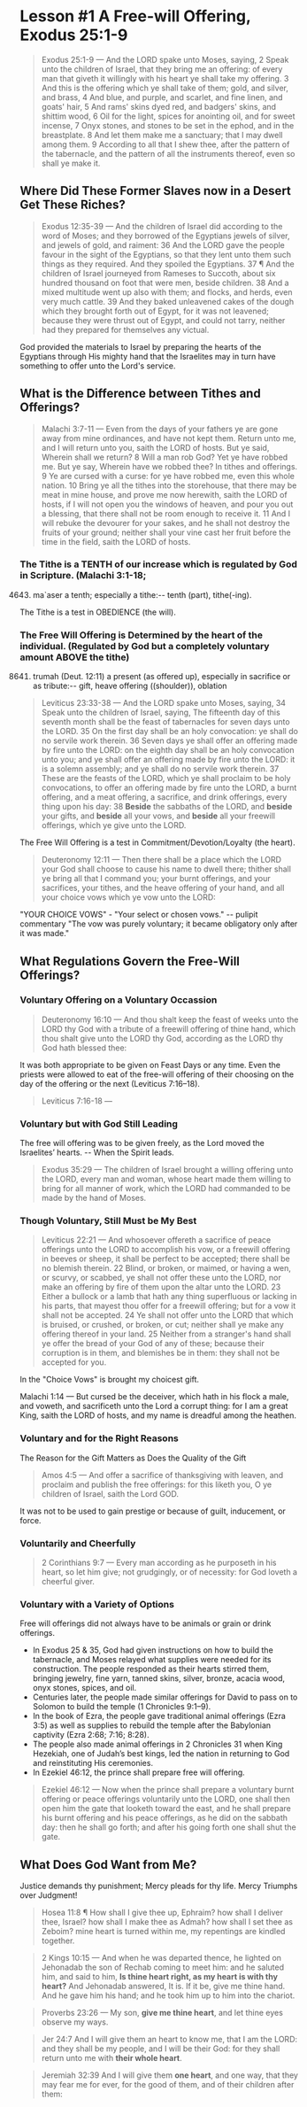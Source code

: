 # Lesson #1 A Free-will Offering, Exodus 25:1-9

> Exodus 25:1-9 &mdash; And the LORD spake unto Moses, saying, 2 Speak unto the children of Israel, that they bring me an offering: of every man that giveth it willingly with his heart ye shall take my offering. 3 And this is the offering which ye shall take of them; gold, and silver, and brass, 4 And blue, and purple, and scarlet, and fine linen, and goats' hair, 5 And rams' skins dyed red, and badgers' skins, and shittim wood, 6 Oil for the light, spices for anointing oil, and for sweet incense, 7 Onyx stones, and stones to be set in the ephod, and in the breastplate. 8 And let them make me a sanctuary; that I may dwell among them. 9 According to all that I shew thee, after the pattern of the tabernacle, and the pattern of all the instruments thereof, even so shall ye make it.

## Where Did These Former Slaves now in a Desert Get These Riches?

> Exodus 12:35-39 &mdash; And the children of Israel did according to the word of Moses; and they borrowed of the Egyptians jewels of silver, and jewels of gold, and raiment: 36 And the LORD gave the people favour in the sight of the Egyptians, so that they lent unto them such things as they required. And they spoiled the Egyptians. 37 ¶ And the children of Israel journeyed from Rameses to Succoth, about six hundred thousand on foot that were men, beside children. 38 And a mixed multitude went up also with them; and flocks, and herds, even very much cattle. 39 And they baked unleavened cakes of the dough which they brought forth out of Egypt, for it was not leavened; because they were thrust out of Egypt, and could not tarry, neither had they prepared for themselves any victual.

God provided the materials to Israel by preparing the hearts of the Egyptians through His mighty hand that the Israelites may in turn have something to offer unto the Lord's service.

## What is the Difference between Tithes and Offerings?

> Malachi 3:7-11 &mdash; Even from the days of your fathers ye are gone away from mine ordinances, and have not kept them. Return unto me, and I will return unto you, saith the LORD of hosts. But ye said, Wherein shall we return? 8 Will a man rob God? Yet ye have robbed me. But ye say, Wherein have we robbed thee? In tithes and offerings. 9 Ye are cursed with a curse: for ye have robbed me, even this whole nation. 10 Bring ye all the tithes into the storehouse, that there may be meat in mine house, and prove me now herewith, saith the LORD of hosts, if I will not open you the windows of heaven, and pour you out a blessing, that there shall not be room enough to receive it. 11 And I will rebuke the devourer for your sakes, and he shall not destroy the fruits of your ground; neither shall your vine cast her fruit before the time in the field, saith the LORD of hosts.

### The Tithe is a TENTH of our increase which is regulated by God in Scripture. (Malachi 3:1-18; 

04643. ma`aser a tenth; especially a tithe:-- tenth (part), tithe(-ing). 

The Tithe is a test in OBEDIENCE (the will).

### The Free Will Offering is Determined by the heart of the individual. (Regulated by God but a completely voluntary amount ABOVE the tithe)

08641. trumah (Deut. 12:11) a present (as offered up), especially in sacrifice or as tribute:-- gift, heave offering ((shoulder)), oblation 

> Leviticus 23:33-38 &mdash; And the LORD spake unto Moses, saying, 34 Speak unto the children of Israel, saying, The fifteenth day of this seventh month shall be the feast of tabernacles for seven days unto the LORD. 35 On the first day shall be an holy convocation: ye shall do no servile work therein. 36 Seven days ye shall offer an offering made by fire unto the LORD: on the eighth day shall be an holy convocation unto you; and ye shall offer an offering made by fire unto the LORD: it is a solemn assembly; and ye shall do no servile work therein. 37 These are the feasts of the LORD, which ye shall proclaim to be holy convocations, to offer an offering made by fire unto the LORD, a burnt offering, and a meat offering, a sacrifice, and drink offerings, every thing upon his day: 38 **Beside** the sabbaths of the LORD, and **beside** your gifts, and **beside** all your vows, and **beside** all your freewill offerings, which ye give unto the LORD.

The Free Will Offering is a test in Commitment/Devotion/Loyalty (the heart).

> Deuteronomy 12:11 &mdash; Then there shall be a place which the LORD your God shall choose to cause his name to dwell there; thither shall ye bring all that I command you; your burnt offerings, and your sacrifices, your tithes, and the heave offering of your hand, and all your choice vows which ye vow unto the LORD:

"YOUR CHOICE VOWS" - "Your select or chosen vows." -- pulipit commentary "The vow was purely voluntary; it became obligatory only after it was made."

## What Regulations Govern the Free-Will Offerings?

### Voluntary Offering on a Voluntary Occassion

> Deuteronomy 16:10 &mdash; And thou shalt keep the feast of weeks unto the LORD thy God with a tribute of a freewill offering of thine hand, which thou shalt give unto the LORD thy God, according as the LORD thy God hath blessed thee:

It was both appropriate to be given on Feast Days or any time. Even the priests were allowed to eat of the free-will offering of their choosing on the day of the offering or the next (Leviticus 7:16–18).

> Leviticus 7:16-18 &mdash; 

### Voluntary but with God Still Leading

The free will offering was to be given freely, as the Lord moved the Israelites’ hearts. -- When the Spirit leads.

> Exodus 35:29 &mdash; The children of Israel brought a willing offering unto the LORD, every man and woman, whose heart made them willing to bring for all manner of work, which the LORD had commanded to be made by the hand of Moses.

### Though Voluntary, Still Must be My Best

> Leviticus 22:21 &mdash; And whosoever offereth a sacrifice of peace offerings unto the LORD to accomplish his vow, or a freewill offering in beeves or sheep, it shall be perfect to be accepted; there shall be no blemish therein. 22 Blind, or broken, or maimed, or having a wen, or scurvy, or scabbed, ye shall not offer these unto the LORD, nor make an offering by fire of them upon the altar unto the LORD. 23 Either a bullock or a lamb that hath any thing superfluous or lacking in his parts, that mayest thou offer for a freewill offering; but for a vow it shall not be accepted. 24 Ye shall not offer unto the LORD that which is bruised, or crushed, or broken, or cut; neither shall ye make any offering thereof in your land. 25 Neither from a stranger's hand shall ye offer the bread of your God of any of these; because their corruption is in them, and blemishes be in them: they shall not be accepted for you.

In the "Choice Vows" is brought my choicest gift.

Malachi 1:14 &mdash; But cursed be the deceiver, which hath in his flock a male, and voweth, and sacrificeth unto the Lord a corrupt thing: for I am a great King, saith the LORD of hosts, and my name is dreadful among the heathen.

### Voluntary and for the Right Reasons

The Reason for the Gift Matters as Does the Quality of the Gift

> Amos 4:5 &mdash; And offer a sacrifice of thanksgiving with leaven, and proclaim and publish the free offerings: for this liketh you, O ye children of Israel, saith the Lord GOD.

It was not to be used to gain prestige or because of guilt, inducement, or force. 

### Voluntarily and Cheerfully

> 2 Corinthians 9:7 &mdash; Every man according as he purposeth in his heart, so let him give; not grudgingly, or of necessity: for God loveth a cheerful giver.

### Voluntary with a Variety of Options

Free will offerings did not always have to be animals or grain or drink offerings. 

- In Exodus 25 & 35, God had given instructions on how to build the tabernacle, and Moses relayed what supplies were needed for its construction. The people responded as their hearts stirred them, bringing jewelry, fine yarn, tanned skins, silver, bronze, acacia wood, onyx stones, spices, and oil. 
- Centuries later, the people made similar offerings for David to pass on to Solomon to build the temple (1 Chronicles 9:1–9). 
- In the book of Ezra, the people gave traditional animal offerings (Ezra 3:5) as well as supplies to rebuild the temple after the Babylonian captivity (Ezra 2:68; 7:16; 8:28). 
- The people also made animal offerings in 2 Chronicles 31 when King Hezekiah, one of Judah’s best kings, led the nation in returning to God and reinstituting His ceremonies. 
- In Ezekiel 46:12, the prince shall prepare free will offering.

> Ezekiel 46:12 &mdash; Now when the prince shall prepare a voluntary burnt offering or peace offerings voluntarily unto the LORD, one shall then open him the gate that looketh toward the east, and he shall prepare his burnt offering and his peace offerings, as he did on the sabbath day: then he shall go forth; and after his going forth one shall shut the gate.

## What Does God Want from Me?

Justice demands thy punishment; Mercy pleads for thy life. Mercy Triumphs over Judgment! 

> Hosea 11:8 ¶ How shall I give thee up, Ephraim? how shall I deliver thee, Israel? how shall I make thee as Admah? how shall I set thee as Zeboim? mine heart is turned within me, my repentings are kindled together.

<!-- -->

> 2 Kings 10:15 &mdash; And when he was departed thence, he lighted on Jehonadab the son of Rechab coming to meet him: and he saluted him, and said to him, **Is thine heart right, as my heart is with thy heart?** And Jehonadab answered, It is. If it be, give me thine hand. And he gave him his hand; and he took him up to him into the chariot. 

<!-- -->

> Proverbs 23:26 &mdash; My son, **give me thine heart**, and let thine eyes observe my ways.

<!-- -->

> Jer 24:7 And I will give them an heart to know me, that I am the LORD: and they shall be my people, and I will be their God: for they shall return unto me with **their whole heart**.

<!-- -->

> Jeremiah 32:39 And I will give them **one heart**, and one way, that they may fear me for ever, for the good of them, and of their children after them: 



